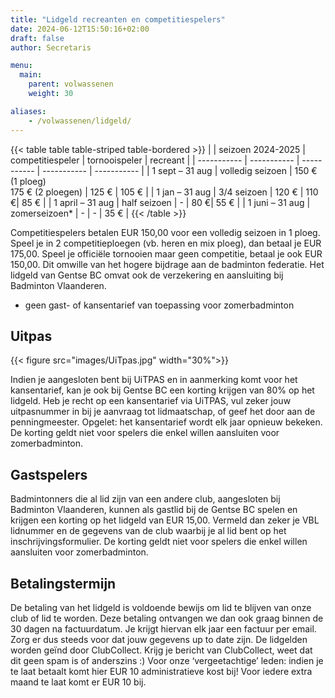 ```yaml
---
title: "Lidgeld recreanten en competitiespelers"
date: 2024-06-12T15:50:16+02:00
draft: false
author: Secretaris

menu:
  main:
    parent: volwassenen
    weight: 30

aliases:
    - /volwassenen/lidgeld/
---
```




{{< table table table-striped table-bordered >}}
|  | seizoen 2024-2025 | competitiespeler | tornooispeler | recreant |
| ----------- | ----------- | ----------- | ----------- | ----------- |
| 1 sept – 31 aug | volledig seizoen | 150 € (1 ploeg) <br> 175 € (2 ploegen) | 125 € |  105 € |
| 1 jan – 31 aug | 3/4 seizoen | 120 € | 110 €|  85 € |
| 1 april – 31 aug | half seizoen | - | 80 €|  55 € |
| 1 juni – 31 aug | zomerseizoen* | - | - |  35 € |
{{< /table >}}

Competitiespelers betalen EUR 150,00 voor een volledig seizoen in 1 ploeg. Speel je in 2 competitieploegen (vb. heren en mix ploeg), dan betaal je EUR 175,00. 
Speel je officiële tornooien maar geen competitie, betaal je ook EUR 150,00. Dit omwille van het hogere bijdrage aan de badminton federatie.
Het lidgeld van Gentse BC omvat ook de verzekering en aansluiting bij Badminton Vlaanderen.

* geen gast- of kansentarief van toepassing voor zomerbadminton

## Uitpas
{{< figure src="images/UiTpas.jpg" width="30%">}}

Indien je aangesloten bent bij UiTPAS en in aanmerking komt voor het kansentarief, kan je ook bij Gentse BC een korting krijgen van 80% op het lidgeld. Heb je recht op een kansentarief via UiTPAS, vul zeker jouw uitpasnummer in bij je aanvraag tot lidmaatschap, of geef het door aan de penningmeester. Opgelet: het kansentarief wordt elk jaar opnieuw bekeken. De korting geldt niet voor spelers die enkel willen aansluiten voor zomerbadminton. 

## Gastspelers
Badmintonners die al lid zijn van een andere club, aangesloten bij Badminton Vlaanderen, kunnen als gastlid bij de Gentse BC spelen en krijgen een korting op het lidgeld van EUR 15,00. Vermeld dan zeker je VBL lidnummer en de gegevens van de club waarbij je al lid bent op het inschrijvingsformulier.
De korting geldt niet voor spelers die enkel willen aansluiten voor zomerbadminton. 

## Betalingstermijn
De betaling van het lidgeld is voldoende bewijs om lid te blijven van onze club of lid te worden.  Deze betaling ontvangen we dan ook graag binnen de 30 dagen na factuurdatum. Je krijgt hiervan elk jaar een factuur per email. Zorg er dus steeds voor dat jouw gegevens up to date zijn.
De lidgelden worden geïnd door ClubCollect. Krijg je bericht van ClubCollect, weet dat dit geen spam is of anderszins :)
Voor onze ‘vergeetachtige’ leden: indien je te laat betaalt komt hier EUR 10 administratieve kost bij! Voor iedere extra maand te laat komt er EUR 10 bij.
